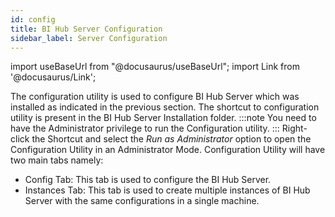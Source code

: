 ```yaml
---
id: config
title: BI Hub Server Configuration
sidebar_label: Server Configuration
---
```


import useBaseUrl from "@docusaurus/useBaseUrl";
import Link from '@docusaurus/Link';

The configuration utility is used to configure BI Hub Server which was installed as indicated in the previous section. 
The shortcut to configuration utility is present in the BI Hub Server Installation folder. 
:::note
You need to have the Administrator privilege to run the Configuration utility.
:::
Right-click the Shortcut and select the *Run as Administrator* option to open the Configuration Utility in an Administrator Mode. Configuration Utility will have two main tabs namely:
- <Link to={useBaseUrl('docs/installation-guide/install-bihub-windows/server/config/config-tab')}>Config Tab</Link>: This tab is used to configure the BI Hub Server.
- <Link to={useBaseUrl('docs/installation-guide/install-bihub-windows/server/config/instances-tab')}>Instances Tab</Link>: This tab is used to create multiple instances of BI Hub Server with the same configurations in a single machine.